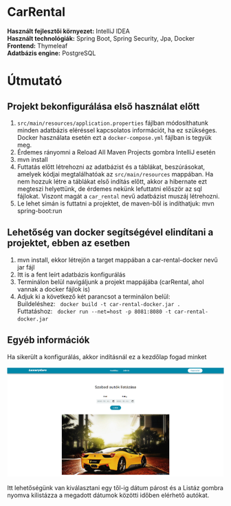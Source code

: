 # CarRental
**Használt fejlesztői környezet:** IntelliJ IDEA<br>
**Használt technológiák:** Spring Boot, Spring Security, Jpa, Docker<br>
**Frontend:** Thymeleaf<br>
**Adatbázis engine:** PostgreSQL

# Útmutató
## Projekt bekonfigurálása első használat előtt<br>
 
  1.  ```src/main/resources/application.properties``` fájlban módosíthatunk minden adatbázis eléréssel kapcsolatos információt, ha ez szükséges. Docker használata esetén ezt a ```docker-compose.yml``` fájlban is tegyük meg.
  2. Érdemes rányomni a Reload All Maven Projects gombra IntelliJ esetén
  3. mvn install
  4. Futtatás előtt létrehozni az adatbázist és a táblákat, beszúrásokat, amelyek kódjai megtalálhatóak az ```src/main/resources``` mappában. Ha nem hozzuk létre a táblákat első indítás előtt, akkor a hibernate ezt megteszi helyettünk, de érdemes nekünk lefuttatni először az sql fájlokat.  Viszont magát a ```car_rental``` nevű adatbázist muszáj létrehozni.
  5. Le lehet simán is futtatni a projektet, de maven-ből is indíthatjuk: mvn spring-boot:run
  
## Lehetőség van docker segítségével elindítani a projektet, ebben az esetben

 1. mvn install, ekkor létrejön a target mappában a car-rental-docker nevű jar fájl
 2. Itt is a fent leírt adatbázis konfigurálás
 3. Terminálon belül navigáljunk a projekt mappájába (carRental, ahol vannak a docker fájlok is)
 4. Adjuk ki a következő két parancsot a terminálon belül:<br> 
     Buildeléshez: &nbsp; ```docker build -t car-rental-docker.jar .``` <br>
     Futtatáshoz:  &nbsp;   ```docker run --net=host -p 8081:8080 -t car-rental-docker.jar``` <br>

## Egyéb információk
Ha sikerült a konfigurálás, akkor indításnál ez a kezdőlap fogad minket<br><br>
![My Image](carRental/src/main/resources/static/styles/images/readmepic.png) <br>

Itt lehetőségünk van kiválasztani egy től-ig dátum párost és a Listáz gombra nyomva kilistázza a megadott dátumok közötti időben elérhető autókat.




